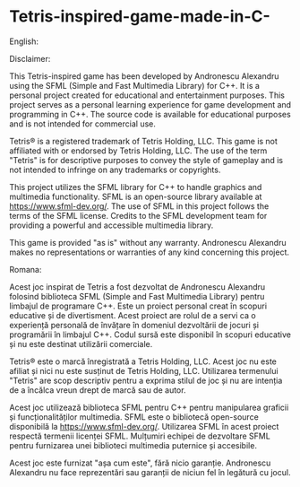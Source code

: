 # Tetris-inspired-game-made-in-C-

English:

Disclaimer:

This Tetris-inspired game has been developed by Andronescu Alexandru using the SFML (Simple and Fast Multimedia Library) for C++. It is a personal project created for educational and entertainment purposes. This project serves as a personal learning experience for game development and programming in C++. The source code is available for educational purposes and is not intended for commercial use.

Tetris® is a registered trademark of Tetris Holding, LLC. This game is not affiliated with or endorsed by Tetris Holding, LLC. The use of the term "Tetris" is for descriptive purposes to convey the style of gameplay and is not intended to infringe on any trademarks or copyrights.

This project utilizes the SFML library for C++ to handle graphics and multimedia functionality. SFML is an open-source library available at https://www.sfml-dev.org/. The use of SFML in this project follows the terms of the SFML license. Credits to the SFML development team for providing a powerful and accessible multimedia library.

This game is provided "as is" without any warranty. Andronescu Alexandru makes no representations or warranties of any kind concerning this project.


Romana:

Acest joc inspirat de Tetris a fost dezvoltat de Andronescu Alexandru folosind biblioteca SFML (Simple and Fast Multimedia Library) pentru limbajul de programare C++. Este un proiect personal creat în scopuri educative și de divertisment. Acest proiect are rolul de a servi ca o experiență personală de învățare în domeniul dezvoltării de jocuri și programării în limbajul C++. Codul sursă este disponibil în scopuri educative și nu este destinat utilizării comerciale.

Tetris® este o marcă înregistrată a Tetris Holding, LLC. Acest joc nu este afiliat și nici nu este susținut de Tetris Holding, LLC. Utilizarea termenului "Tetris" are scop descriptiv pentru a exprima stilul de joc și nu are intenția de a încălca vreun drept de marcă sau de autor.

Acest joc utilizează biblioteca SFML pentru C++ pentru manipularea graficii și funcționalităților multimedia. SFML este o bibliotecă open-source disponibilă la https://www.sfml-dev.org/. Utilizarea SFML în acest proiect respectă termenii licenței SFML. Mulțumiri echipei de dezvoltare SFML pentru furnizarea unei biblioteci multimedia puternice și accesibile.

Acest joc este furnizat "așa cum este", fără nicio garanție. Andronescu Alexandru nu face reprezentări sau garanții de niciun fel în legătură cu jocul.

